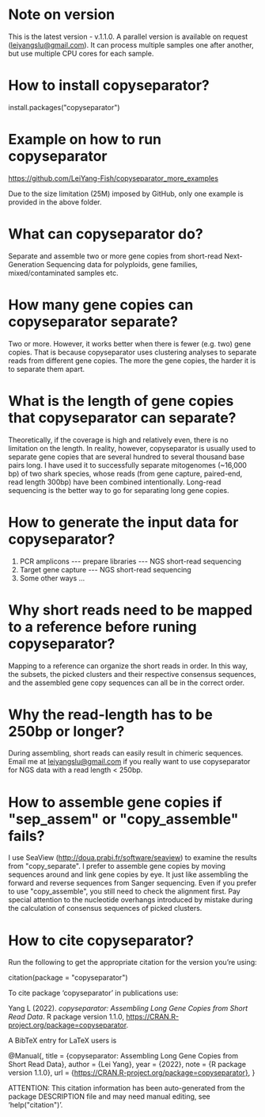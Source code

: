 # Note on version
This is the latest version - v.1.1.0. 
A parallel version is available on request (leiyangslu@gmail.com). It can process multiple samples one after another, but use multiple CPU cores for each sample.

# How to install copyseparator?
install.packages("copyseparator")
  
# Example on how to run copyseparator
https://github.com/LeiYang-Fish/copyseparator_more_examples

Due to the size limitation (25M) imposed by GitHub, only one example is provided in the above folder.

# What can copyseparator do?
Separate and assemble two or more gene copies from short-read Next-Generation Sequencing data for polyploids, gene families, mixed/contaminated samples etc.

# How many gene copies can copyseparator separate?
Two or more. However, it works better when there is fewer (e.g. two) gene copies. That is because copyseparator uses clustering analyses to separate reads from different gene copies. The more the gene copies, the harder it is to separate them apart.

# What is the length of gene copies that copyseparator can separate?
Theoretically, if the coverage is high and relatively even, there is no limitation on the length. In reality, however, copyseparator is usually used to separate gene copies that are several hundred to several thousand base pairs long. I have used it to successfully separate mitogenomes (~16,000 bp) of two shark species, whose reads (from gene capture, paired-end, read length 300bp) have been combined intentionally. Long-read sequencing is the better way to go for separating long gene copies.

# How to generate the input data for copyseparator?
1. PCR amplicons --- prepare libraries --- NGS short-read sequencing
2. Target gene capture --- NGS short-read sequencing
3. Some other ways ...

# Why short reads need to be mapped to a reference before runing copyseparator?
Mapping to a reference can organize the short reads in order. In this way, the subsets, the picked clusters and their respective consensus sequences, and the assembled gene copy sequences can all be in the correct order.

# Why the read-length has to be 250bp or longer?
During assembling, short reads can easily result in chimeric sequences. Email me at leiyangslu@gmail.com if you really want to use copyseparator for NGS data with a read length < 250bp.

# How to assemble gene copies if "sep_assem" or "copy_assemble" fails?
I use SeaView (http://doua.prabi.fr/software/seaview) to examine the results from "copy_separate". I prefer to assemble gene copies by moving sequences around and link gene copies by eye. It just like assembling the forward and reverse sequences from Sanger sequencing. Even if you prefer to use "copy_assemble", you still need to check the alignment first. Pay special attention to the nucleotide overhangs introduced by mistake during the calculation of consensus sequences of picked clusters.

# How to cite copyseparator?
Run the following to get the appropriate citation for the version you’re using:

  citation(package = "copyseparator")

To cite package ‘copyseparator’ in publications use:

  Yang L (2022). _copyseparator: Assembling Long Gene Copies from Short Read Data_. R package version
  1.1.0, <https://CRAN.R-project.org/package=copyseparator>.

A BibTeX entry for LaTeX users is

  @Manual{,
    title = {copyseparator: Assembling Long Gene Copies from Short Read Data},
    author = {Lei Yang},
    year = {2022},
    note = {R package version 1.1.0},
    url = {https://CRAN.R-project.org/package=copyseparator},
  }

ATTENTION: This citation information has been auto-generated from the package DESCRIPTION file and may need
manual editing, see ‘help("citation")’.
